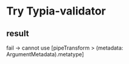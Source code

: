 # Try Typia-validator

## result

fail -> cannot use [pipeTransform > (metadata: ArgumentMetadata).metatype]
